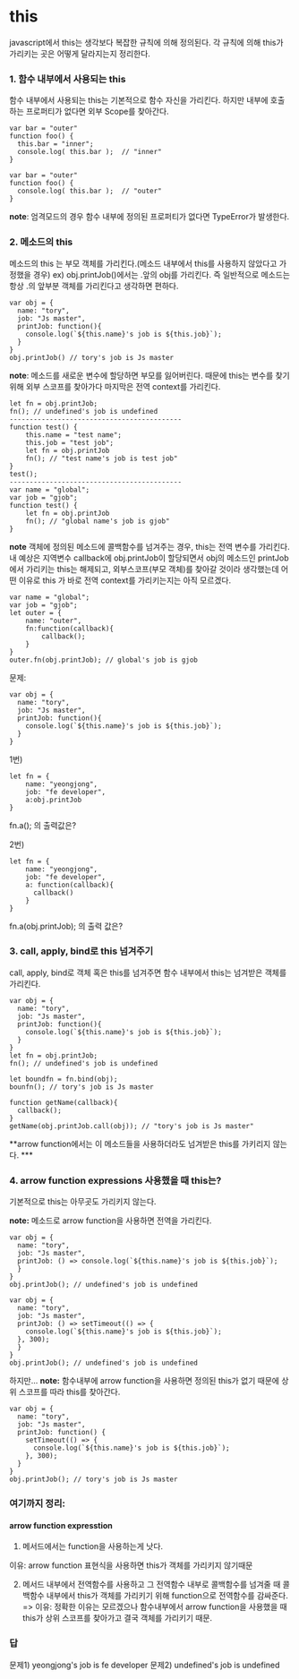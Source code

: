 # this
javascript에서 this는 생각보다 복잡한 규칙에 의해 정의된다. 각 규칙에 의해 this가 가리키는 곳은 어떻게 달라지는지 정리한다.

### 1. 함수 내부에서 사용되는 this

함수 내부에서 사용되는 this는 기본적으로 함수 자신을 가리킨다. 하지만 내부에 호출하는 프로퍼티가 없다면 외부 Scope를 찾아간다.
```
var bar = "outer"
function foo() {
  this.bar = "inner";
  console.log( this.bar );  // "inner"
}
```
```
var bar = "outer"
function foo() {
  console.log( this.bar );  // "outer"
}
```

**note**: 엄격모드의 경우 함수 내부에 정의된 프로퍼티가 없다면 TypeError가 발생한다.

### 2. 메소드의 this
메소드의 this 는 부모 객체를 가리킨다.(메소드 내부에서 this를 사용하지 않았다고 가정했을 경우) 
ex) obj.printJob()에서는 .앞의 obj를 가리킨다. 즉 일반적으로 메소드는 항상 .의 앞부분 객체를 가리킨다고 생각하면 편하다.
```
var obj = {
  name: "tory", 
  job: "Js master",
  printJob: function(){
    console.log(`${this.name}'s job is ${this.job}`);
  }
}
obj.printJob() // tory's job is Js master
```
**note**: 메소드를 새로운 변수에 할당하면 부모를 잃어버린다. 때문에 this는 변수를 찾기위해 외부 스코프를 찾아가다 마지막은 전역 context를 가리킨다.
```
let fn = obj.printJob;
fn(); // undefined's job is undefined
-------------------------------------------
function test() {
    this.name = "test name";
    this.job = "test job";
    let fn = obj.printJob
    fn(); // "test name's job is test job"
}
test();
-------------------------------------------
var name = "global";
var job = "gjob";
function test() {
    let fn = obj.printJob
    fn(); // "global name's job is gjob"
}
```
**note** 객체에 정의된 메소드에 콜백함수를 넘겨주는 경우, this는 전역 변수를 가리킨다.  
내 예상은 지역변수 callback에 obj.printJob이 할당되면서 obj의 메소드인 printJob에서 가리키는 this는 해제되고, 외부스코프(부모 객체)를 찾아갈 것이라 생각했는데 어떤 이유로 this 가 바로 전역 context를 가리키는지는 아직 모르겠다.
```
var name = "global";
var job = "gjob";
let outer = {
    name: "outer",
    fn:function(callback){
        callback();
    }
}
outer.fn(obj.printJob); // global's job is gjob

```
문제:
```
var obj = {
  name: "tory", 
  job: "Js master",
  printJob: function(){
    console.log(`${this.name}'s job is ${this.job}`);
  }
}
```
1번)
```
let fn = {
    name: "yeongjong",
    job: "fe developer",
    a:obj.printJob
}
```
fn.a(); 의 출력값은?

2번)
```
let fn = {
    name: "yeongjong",
    job: "fe developer",
    a: function(callback){
      callback()
    }
}
```
fn.a(obj.printJob); 의 출력 값은?

### 3. call, apply, bind로 this 넘겨주기

call, apply, bind로 객체 혹은 this를 넘겨주면 함수 내부에서 this는 넘겨받은 객체를 가리킨다.
```
var obj = {
  name: "tory", 
  job: "Js master",
  printJob: function(){
    console.log(`${this.name}'s job is ${this.job}`);
  }
}
let fn = obj.printJob;
fn(); // undefined's job is undefined

let boundfn = fn.bind(obj);
bounfn(); // tory's job is Js master

function getName(callback){
  callback();
}
getName(obj.printJob.call(obj)); // "tory's job is Js master"
```
**arrow function에서는 이 메소드들을 사용하더라도 넘겨받은 this를 가키리지 않는다. ***

### 4. arrow function expressions 사용했을 때 this는?
기본적으로 this는 아무곳도 가리키지 않는다. 

**note:** 메소드로 arrow function을 사용하면 전역을 가리킨다.
```
var obj = {
  name: "tory", 
  job: "Js master",
  printJob: () => console.log(`${this.name}'s job is ${this.job}`);
  }
}
obj.printJob(); // undefined's job is undefined

```
```
var obj = {
  name: "tory", 
  job: "Js master",
  printJob: () => setTimeout(() => {
    console.log(`${this.name}'s job is ${this.job}`);
  }, 300);
  }
}
obj.printJob(); // undefined's job is undefined

```
하지만... 
**note:** 함수내부에 arrow function을 사용하면 정의된 this가 없기 때문에 상위 스코프를 따라 this를 찾아간다. 
```
var obj = {
  name: "tory", 
  job: "Js master",
  printJob: function() {
    setTimeout(() => {
      console.log(`${this.name}'s job is ${this.job}`);
    }, 300);
  }
}
obj.printJob(); // tory's job is Js master
```

### 여기까지 정리:
#### arrow function expresstion
1. 메서드에서는 function을 사용하는게 낫다. 

이유: arrow function 표현식을 사용하면 this가 객체를 가리키지 않기때문


2. 메서드 내부에서 전역함수를 사용하고 그 전역함수 내부로 콜백함수를 넘겨줄 때 콜백함수 내부에서 this가 객체를 가리키기 위해
function으로 전역함수를 감싸준다. => 이유: 정확한 이유는 모르겠으나 함수내부에서 arrow function을 사용했을 때 this가 상위 스코프를 찾아가고 결국 객체를 가리키기 때문.



### 답
문제1) yeongjong's job is fe developer
문제2) undefined's job is undefined
